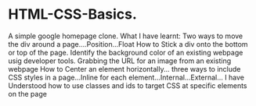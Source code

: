 # HTML-CSS-Basics.
A simple google homepage clone.
What I have learnt:
Two ways to move the div around a page....Position...Float
How to Stick a div onto the bottom or top of the page.
Identify the background color of an existing webpage usig developer tools.
Grabbing the URL for an image from an existing webpage
How to Center an element horizontally... 
three ways to include CSS styles in a page...Inline for each element...Internal...External...
I have Understood how to use classes and ids to target CSS at specific elements on the page
